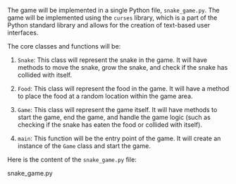 The game will be implemented in a single Python file, `snake_game.py`. The game will be implemented using the `curses` library, which is a part of the Python standard library and allows for the creation of text-based user interfaces.

The core classes and functions will be:

1. `Snake`: This class will represent the snake in the game. It will have methods to move the snake, grow the snake, and check if the snake has collided with itself.

2. `Food`: This class will represent the food in the game. It will have a method to place the food at a random location within the game area.

3. `Game`: This class will represent the game itself. It will have methods to start the game, end the game, and handle the game logic (such as checking if the snake has eaten the food or collided with itself).

4. `main`: This function will be the entry point of the game. It will create an instance of the `Game` class and start the game.

Here is the content of the `snake_game.py` file:

snake_game.py
